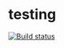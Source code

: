 # testing

[![Build status](https://ci.appveyor.com/api/projects/status/drp1tq8o6tgrp4j5?svg=true)](https://ci.appveyor.com/project/gosp1nord/testing)
